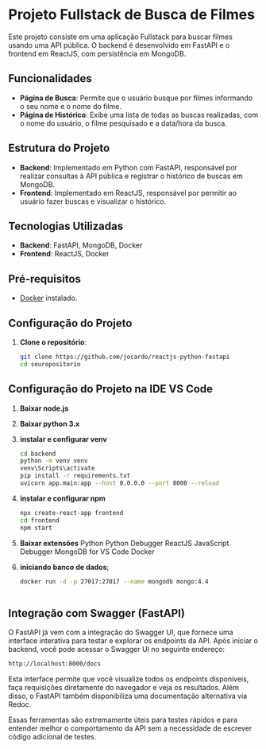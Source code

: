 # Projeto Fullstack de Busca de Filmes

Este projeto consiste em uma aplicação Fullstack para buscar filmes usando uma API pública. O backend é desenvolvido em FastAPI e o frontend em ReactJS, com persistência em MongoDB.

## Funcionalidades

- **Página de Busca**: Permite que o usuário busque por filmes informando o seu nome e o nome do filme.
- **Página de Histórico**: Exibe uma lista de todas as buscas realizadas, com o nome do usuário, o filme pesquisado e a data/hora da busca.

## Estrutura do Projeto

- **Backend**: Implementado em Python com FastAPI, responsável por realizar consultas à API pública e registrar o histórico de buscas em MongoDB.
- **Frontend**: Implementado em ReactJS, responsável por permitir ao usuário fazer buscas e visualizar o histórico.

## Tecnologias Utilizadas

- **Backend**: FastAPI, MongoDB, Docker
- **Frontend**: ReactJS, Docker

## Pré-requisitos

- [Docker](https://www.docker.com/) instalado.

## Configuração do Projeto

1. **Clone o repositório**:
   ```bash
   git clone https://github.com/jocardo/reactjs-python-fastapi
   cd seurepositorio


## Configuração do Projeto na IDE VS Code

1. **Baixar node.js**

2. **Baixar python 3.x**

2. **instalar e configurar venv**
   ```bash
   cd backend
   python -m venv venv
   venv\Scripts\activate
   pip install -r requirements.txt
   uvicorn app.main:app --host 0.0.0.0 --port 8000 --reload

2. **instalar e configurar npm**
   ```bash
   npx create-react-app frontend
   cd frontend
   npm start

5. **Baixar extensões**
   Python
   Python Debugger
   ReactJS
   JavaScript Debugger
   MongoDB for VS Code
   Docker

6. **iniciando banco de dados**;
   ```bash
   docker run -d -p 27017:27017 --name mongodb mongo:4.4



## Integração com Swagger (FastAPI)
   O FastAPI já vem com a integração do Swagger UI, que fornece uma interface interativa para testar e explorar os endpoints da API.
   Após iniciar o backend, você pode acessar o Swagger UI no seguinte endereço: 
   ```bash
   http://localhost:8000/docs
   ```
   Esta interface permite que você visualize todos os endpoints disponíveis, faça requisições diretamente do navegador e veja os resultados. Além disso, o FastAPI também disponibiliza uma documentação alternativa via Redoc.
   
   Essas ferramentas são extremamente úteis para testes rápidos e para entender melhor o comportamento da API sem a necessidade de escrever código adicional de testes.
